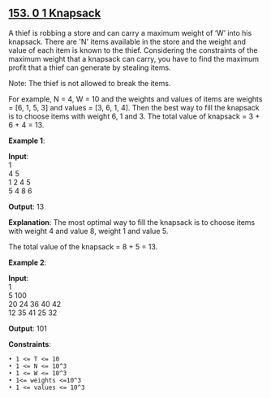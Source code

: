 <h2><a href="https://www.codingninjas.com/studio/problems/1072980?topList=striver-sde-sheet-problems&utm_source=striver&utm_medium=website">153. 0 1 Knapsack</a></h2>

A thief is robbing a store and can carry a maximum weight of ‘W’ into his knapsack. There are 'N' items available in the store and the weight and value of each item is known to the thief. Considering the constraints of the maximum weight that a knapsack can carry, you have to find the maximum profit that a thief can generate by stealing items.

Note: The thief is not allowed to break the items.

For example, N = 4, W = 10 and the weights and values of items are weights = [6, 1, 5, 3] and values = [3, 6, 1, 4]. Then the best way to fill the knapsack is to choose items with weight 6, 1 and 3. The total value of knapsack = 3 + 6 + 4 = 13.



**Example 1**:

**Input**: </br>
1 </br>
4 5 </br>
1 2 4 5 </br>
5 4 8 6 </br>

**Output**: 13

**Explanation**: The most optimal way to fill the knapsack is to choose items with weight 4 and value 8, weight 1 and value 5.

The total value of the knapsack =  8 + 5 = 13.

**Example 2**:

**Input**: </br>
1 </br>
5 100 </br>
20 24 36 40 42 </br>
12 35 41 25 32 </br>

**Output**: 101


**Constraints**:

    • 1 <= T <= 10
    • 1 <= N <= 10^3
    • 1 <= W <= 10^3
    • 1<= weights <=10^3
    • 1 <= values <= 10^3